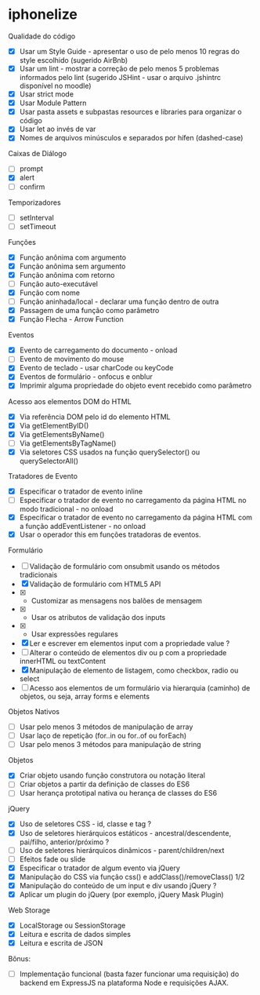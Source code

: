 # iphonelize

Qualidade do código
- [x] Usar um Style Guide - apresentar o uso de pelo menos 10 regras do style escolhido (sugerido AirBnb)
- [x] Usar um lint - mostrar a correção de pelo menos 5 problemas informados pelo lint (sugerido JSHint - usar o arquivo .jshintrc disponível no moodle)
- [x] Usar strict mode
- [x] Usar Module Pattern
- [x] Usar pasta assets e subpastas resources e libraries para organizar o código
- [x] Usar let ao invés de var
- [x] Nomes de arquivos minúsculos e separados por hífen (dashed-case)

Caixas de Diálogo
- [ ] prompt
- [x] alert
- [ ] confirm

Temporizadores
- [ ] setInterval
- [ ] setTimeout

Funções
- [x] Função anônima com argumento
- [x] Função anônima sem argumento
- [x] Função anônima com retorno
- [ ] Função auto-executável
- [x] Função com nome
- [ ] Função aninhada/local - declarar uma função dentro de outra
- [x] Passagem de uma função como parâmetro
- [x] Função Flecha - Arrow Function

Eventos
- [x] Evento de carregamento do documento - onload
- [ ] Evento de movimento do mouse
- [x] Evento de teclado - usar charCode ou keyCode
- [x] Eventos de formulário - onfocus e onblur
- [x] Imprimir alguma propriedade do objeto event recebido como parâmetro 

Acesso aos elementos DOM do HTML
- [x] Via referência DOM pelo id do elemento HTML
- [x] Via getElementByID()
- [x] Via getElementsByName()
- [ ] Via getElementsByTagName()
- [x] Via seletores CSS usados na função querySelector() ou querySelectorAll()

Tratadores de Evento
- [x] Especificar o tratador de evento inline
- [ ] Especificar o tratador de evento no carregamento da página HTML no modo tradicional - no onload
- [x] Especificar o tratador de evento no carregamento da página HTML com a função addEventListener - no onload
- [x] Usar o operador this em funções tratadoras de eventos.

Formulário
- [ ] Validação de formulário com onsubmit usando os métodos tradicionais
- [x] Validação de formulário com HTML5 API
- [x] * Customizar as mensagens nos balões de mensagem
- [x] * Usar os atributos de validação dos inputs
- [x] * Usar expressões regulares
- [x] Ler e escrever em elementos input com a propriedade value ?
- [ ] Alterar o conteúdo de elementos div ou p com a propriedade innerHTML ou textContent
- [x] Manipulação de elemento de listagem, como checkbox, radio ou select
- [ ] Acesso aos elementos de um formulário via hierarquia (caminho) de objetos, ou seja, array forms e elements

Objetos Nativos
- [ ] Usar pelo menos 3 métodos de manipulação de array
- [ ] Usar laço de repetição (for..in ou for..of ou forEach)
- [ ] Usar pelo menos 3 métodos para manipulação de string

Objetos
- [x] Criar objeto usando função construtora ou notação literal
- [ ] Criar objetos a partir da definição de classes do ES6
- [ ] Usar herança prototipal nativa ou herança de classes do ES6

jQuery
- [x] Uso de seletores CSS - id, classe e tag ?
- [x] Uso de seletores hierárquicos estáticos - ancestral/descendente, pai/filho, anterior/próximo ?
- [ ] Uso de seletores hierárquicos dinâmicos - parent/children/next
- [ ] Efeitos fade ou slide
- [x] Especificar o tratador de algum evento via jQuery
- [x] Manipulação do CSS via função css() e addClass()/removeClass() 1/2
- [x] Manipulação do conteúdo de um input e div usando jQuery ?
- [x] Aplicar um plugin do jQuery (por exemplo, jQuery Mask Plugin)

Web Storage
- [x] LocalStorage ou SessionStorage
- [x] Leitura e escrita de dados simples
- [x] Leitura e escrita de JSON

Bônus:

- [ ] Implementação funcional (basta fazer funcionar uma requisição) do backend em ExpressJS na plataforma Node e requisições AJAX.
